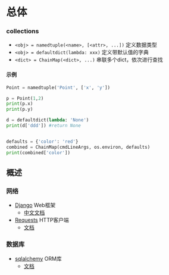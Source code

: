 


# 总体



### collections

* `<obj> = namedtuple(<name>, [<attr>, ...])`  定义数据类型
* `<obj> = defaultdict(lambda: xxx)`        定义带默认值的字典
* `<dict> = ChainMap(<dict>, ...)`          串联多个dict，依次进行查找



#### 示例
```python
Point = namedtuple('Point', ['x', 'y'])

p = Point(1,2)
print(p.x)
print(p.y)

d = defaultdict(lambda: 'None')
print(d['ddd']) #return None


defaults = {'color': 'red'}
combined = ChainMap(cmdLineArgs, os.environ, defaults)
print(combined['color'])
```


## 概述

### 网络
* [Django](https://github.com/django/django)   Web框架
    * [中文文档](https://docs.djangoproject.com/zh-hans/4.1/contents/)
* [Requests](https://github.com/psf/requests)  HTTP客户端
    * [文档](https://requests.readthedocs.io/en/latest/)


### 数据库
* [sqlalchemy](https://github.com/sqlalchemy/sqlalchemy)  ORM库
    * [文档](https://docs.sqlalchemy.org/en/20/orm/index.html)




